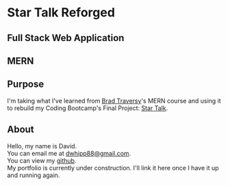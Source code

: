 # Star Talk Reforged

## Full Stack Web Application

## MERN

## Purpose

I'm taking what I've learned from [Brad Traversy](https://www.udemy.com/user/brad-traversy/)'s MERN course and using it to rebuild my Coding Bootcamp's Final Project: [Star Talk](https://github.com/D-Whipp/star-talk).

## About

Hello, my name is David. \
You can email me at dwhipp88@gmail.com. \
You can view my [github](https://github.com/D-Whipp). \
My portfolio is currently under construction. I'll link it here once I have it up and running again.
